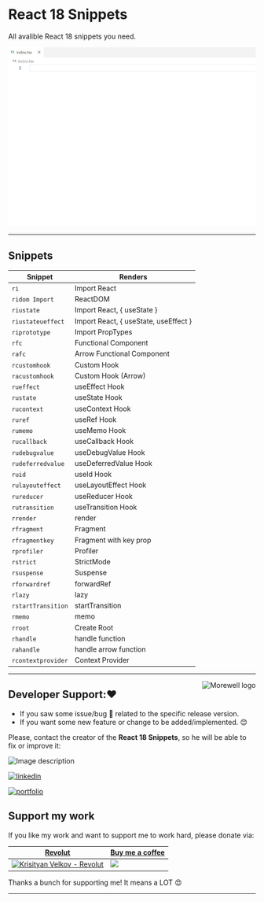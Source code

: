 # React 18 Snippets

All avalible React 18 snippets you need.

![snippets in action](images/kv-snippets.gif)

---

## Snippets

| Snippet            | Renders                               |
| ------------------ | ------------------------------------- |
| `ri`               | Import React                          |
| `ridom Import`     | ReactDOM                              |
| `riustate`         | Import React, { useState }            |
| `riustateueffect`  | Import React, { useState, useEffect } |
| `riprototype`      | Import PropTypes                      |
| `rfc`              | Functional Component                  |
| `rafc`             | Arrow Functional Component            |
| `rcustomhook`      | Custom Hook                           |
| `racustomhook`     | Custom Hook (Arrow)                   |
| `rueffect`         | useEffect Hook                        |
| `rustate`          | useState Hook                         |
| `rucontext`        | useContext Hook                       |
| `ruref`            | useRef Hook                           |
| `rumemo`           | useMemo Hook                          |
| `rucallback`       | useCallback Hook                      |
| `rudebugvalue`     | useDebugValue Hook                    |
| `rudeferredvalue`  | useDeferredValue Hook                 |
| `ruid`             | useId Hook                            |
| `rulayouteffect`   | useLayoutEffect Hook                  |
| `rureducer`        | useReducer Hook                       |
| `rutransition`     | useTransition Hook                    |
| `rrender`          | render                                |
| `rfragment`        | Fragment                              |
| `rfragmentkey`     | Fragment with key prop                |
| `rprofiler`        | Profiler                              |
| `rstrict`          | StrictMode                            |
| `rsuspense`        | Suspense                              |
| `rforwardref`      | forwardRef                            |
| `rlazy`            | lazy                                  |
| `rstartTransition` | startTransition                       |
| `rmemo`            | memo                                  |
| `rroot`            | Create Root                           |
| `rhandle`          | handle function                       |
| `rahandle`         | handle arrow function                 |
| `rcontextprovider` | Context Provider                      |

---

<a href="https://www.linkedin.com/in/kristiyan-velkov-763130b3/" target="_blank">
    <img src="https://drive.google.com/uc?export=view&id=1CaHw3OczzvfSAnF2FeU9HH3EruqRDT0q" alt="Morewell logo" title="Morewell" align="right" />
</a>

## Developer Support:❤️

- If you saw some issue/bug 🐛 related to the specific release version.
- If you want some new feature or change to be added/implemented. 😊

Please, contact the creator of the **React 18 Snippets**, so he will be able to fix or improve it:

![Image description](https://dev-to-uploads.s3.amazonaws.com/uploads/articles/c2zcidciydse9dofz4fs.png)

[![linkedin](https://img.shields.io/badge/linkedin-0A66C2?style=for-the-badge&logo=linkedin&logoColor=white)](https://www.linkedin.com/in/kristiyan-velkov-763130b3/)

[![portfolio](https://img.shields.io/badge/my_portfolio-000?style=for-the-badge&logo=ko-fi&logoColor=white)](https://github.com/christiyan14)

## Support my work

If you like my work and want to support me to work hard, please donate via:

| <a href="https://revolut.me/kristiyanvelkov" title="Link to Revolut">Revolut</a>                                                                                                                           | <a href="https://www.buymeacoffee.com/kristiyanVelkov" title="Link to Buy me a coffee">Buy me a coffee</a>                                                                                                                                                                                                                  |
| ---------------------------------------------------------------------------------------------------------------------------------------------------------------------------------------------------------- | --------------------------------------------------------------------------------------------------------------------------------------------------------------------------------------------------------------------------------------------------------------------------------------------------------------------------- |
| <a href="https://revolut.me/kristiyanvelkov" target="_blank"><img src="https://drive.google.com/uc?export=view&id=1W9nlJfo6kTpf-nwCzo-8vJWqq7yW-9oB" width="200px"  alt="Krisityan Velkov - Revolut"/></a> | <a href="https://www.buymeacoffee.com/kristiyanVelkov" style="background:red,height='500px'"><img src="https://img.buymeacoffee.com/button-api/?text=Buy me a coffee&emoji=☕&slug=kristiyanVelkov&button_colour=000000&font_colour=ffffff&font_family=Lato&outline_colour=ffffff&coffee_colour=FFDD00" width="200px"/></a> |

Thanks a bunch for supporting me! It means a LOT 😍

---
